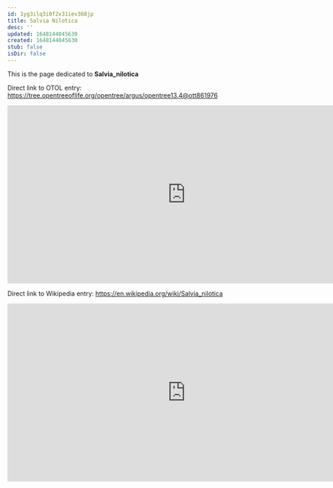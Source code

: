 ```yaml
---
id: 1yg3ilq3i0f2x31iev368jp
title: Salvia Nilotica
desc: ''
updated: 1648144045630
created: 1648144045630
stub: false
isDir: false
---
```

This is the page dedicated to **Salvia_nilotica**


Direct link to OTOL entry: https://tree.opentreeoflife.org/opentree/argus/opentree13.4@ott861976



<html>
    <body>
    <iframe src="https://tree.opentreeoflife.org/opentree/argus/opentree13.4@ott861976"
    width="800" height="400" frameborder="0" allowfullscreen> </iframe>
    </body>
</html>
    


Direct link to Wikipedia entry: https://en.wikipedia.org/wiki/Salvia_nilotica



<html>
    <body>
    <iframe src="https://en.wikipedia.org/wiki/Salvia_nilotica"
    width="800" height="400" frameborder="0" allowfullscreen> </iframe>
    </body>
</html>
    
